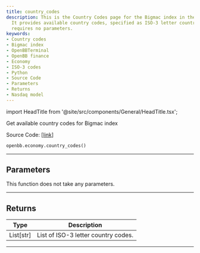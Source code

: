 ```yaml
---
title: country_codes
description: This is the Country Codes page for the Bigmac index in the OpenBBTerminal.
  It provides available country codes, specified as ISO-3 letter country codes, and
  requires no parameters.
keywords:
- Country codes
- Bigmac index
- OpenBBTerminal
- OpenBB finance
- Economy
- ISO-3 codes
- Python
- Source Code
- Parameters
- Returns
- Nasdaq model
---
```


import HeadTitle from '@site/src/components/General/HeadTitle.tsx';

<HeadTitle title="country_codes - Economy - Reference | OpenBB SDK Docs" />

Get available country codes for Bigmac index

Source Code: [[link](https://github.com/OpenBB-finance/OpenBBTerminal/tree/main/openbb_terminal/economy/nasdaq_model.py#L125)]

```python
openbb.economy.country_codes()
```

---

## Parameters

This function does not take any parameters.

---

## Returns

| Type | Description |
| ---- | ----------- |
| List[str] | List of ISO-3 letter country codes. |
---
